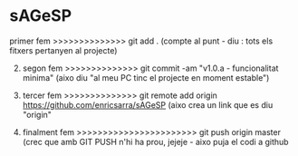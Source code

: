 # sAGeSP



primer fem    >>>>>>>>>>>>>>             git add .            (compte al punt - diu : tots els fitxers pertanyen al projecte)

2) segon  fem    >>>>>>>>>>>>>>             git commit  -am "v1.0.a - funcionalitat minima"   (aixo diu "al meu PC tinc el projecte en moment estable")

3) tercer fem     >>>>>>>>>>>>>>             git remote add origin https://github.com/enricsarra/sAGeSP     (aixo crea un link que es diu "origin"

4) finalment fem    >>>>>>>>>>>>>>>>>>>>>>>        git push  origin master       (crec que amb   GIT PUSH n'hi ha prou, jejeje - aixo puja el codi a github
